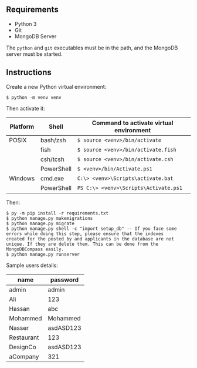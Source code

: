 ## Requirements

- Python 3
- Git
- MongoDB Server

The `python` and `git` executables must be in the path, and the MongoDB
server must be started.

## Instructions

Create a new Python virtual environment:

    $ python -m venv venv

Then activate it:

| Platform | Shell      | Command to activate virtual environment |
|----------|------------|-----------------------------------------|
| POSIX    | bash/zsh   | `$ source <venv>/bin/activate`          |
|          | fish       | `$ source <venv>/bin/activate.fish`     |
|          | csh/tcsh   | `$ source <venv>/bin/activate.csh`      |
|          | PowerShell | `$ <venv>/bin/Activate.ps1`             |
| Windows  | cmd.exe    | `C:\> <venv>\Scripts\activate.bat`      |
|          | PowerShell | `PS C:\> <venv>\Scripts\Activate.ps1`   |

Then:

    $ py -m pip install -r requirements.txt 
    $ python manage.py makemigrations
    $ python manage.py migrate
    $ python manage.py shell -c "import setup_db" -- If you face some errors while doing this step, please ensure that the indexes 		created for the posted by and applicants in the database are not unique. If they are delete them. This can be done from the 	MongoDBCompass easily.
    $ python manage.py runserver

Sample users details:

| name       | password   | 
|------------|------------|
| admin      | admin      |
| Ali        | 123        |
| Hassan     | abc        | 
| Mohammed   | Mohammed   | 
| Nasser     | asdASD123  |
| Restaurant | 123        |
| DesignCo   | asdASD123  |
| aCompany   | 321        |